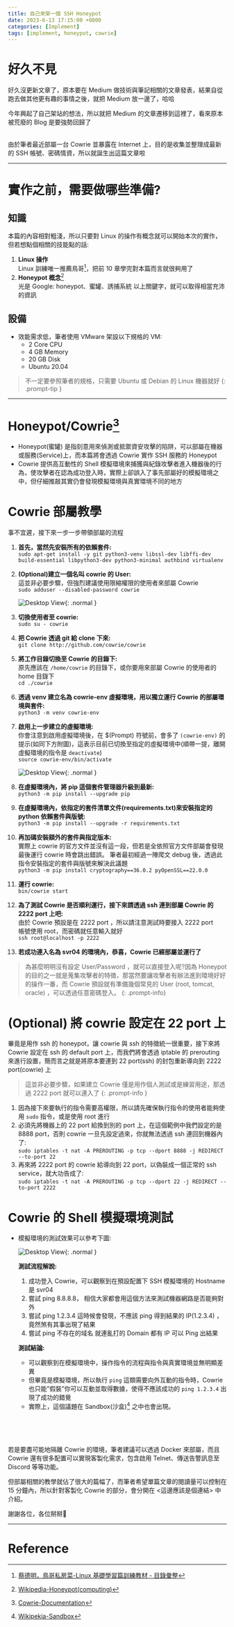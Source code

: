 ```yaml
---
title: 自己來架一個 SSH Honeypot
date: 2023-6-13 17:15:00 +0800
categories: [Implement]
tags: [implement, honeypot, cowrie]
---
```


# 好久不見

好久沒更新文章了，原本要在 Medium 做技術與筆記相關的文章發表，結果自從跑去做其他更有趣的事情之後，就把 Medium 放一邊了，哈哈<br>

今年興起了自己架站的想法，所以就把 Medium 的文章遷移到這裡了，看來原本被荒廢的 Blog 是要強勢回歸了<br><br>

由於筆者最近部屬一台 Cowrie 並暴露在 Internet 上，目的是收集並整理成最新的 SSH 帳號、密碼情資，所以就誕生出這篇文章啦<br>

---

# 實作之前，需要做哪些準備?

## 知識

本篇的內容相對粗淺，所以只要對 Linux 的操作有概念就可以開始本次的實作，但若想點個相關的技能點的話: <br>

1. **Linux 操作**<br>
Linux 訓練唯一推薦鳥哥[^vbird-linux_basic_train]，把前 10 章學完對本篇而言就很夠用了
2. **Honeypot 概念**[^wikipedia-honeypot] <br>
光是 Google: honeypot、蜜罐、誘捕系統 以上關鍵字，就可以取得相當充沛的資訊

## 設備

- 效能需求低，筆者使用 VMware 架設以下規格的 VM:
    - 2 Core CPU
    - 4 GB Memory
    - 20 GB Disk
    - Ubuntu 20.04

>不一定要參照筆者的規格，只需要 Ubuntu 或 Debian 的 Linux 機器就好
{: .prompt-tip }

---

# Honeypot/Cowrie[^cowrie-documentation]

- Honeypot(蜜罐) 是指刻意用來偵測或抵禦資安攻擊的陷阱，可以部屬在機器或服務(Service)上，而本篇將會透過 Cowrie 實作 SSH 服務的 Honeypot
- Cowrie 提供高互動性的 Shell 模擬環境來捕獲與紀錄攻擊者進入機器後的行為，使攻擊者在認為成功登入時，實際上卻誤入了事先部屬好的模擬環境之中，但仔細推敲其實仍會發現模擬環境與真實環境不同的地方

# Cowrie 部屬教學

事不宜遲，接下來一步一步帶領部屬的流程

1. **首先，當然先安裝所有的依賴套件:** <br>
`sudo apt-get install -y git python3-venv libssl-dev libffi-dev build-essential libpython3-dev python3-minimal authbind virtualenv`
2. **(Optional)建立一個名叫 cowrie 的 User:** <br>
這並非必要步驟，但強烈建議使用限縮權限的使用者來部屬 Cowrie<br>
`sudo adduser --disabled-password cowrie`
    
    ![Desktop View](/assets/img/2023-06-08-deploy_a_ssh_honeypot_with_cowrie/figure_1.png){: .normal }
    
3. **切換使用者至 cowrie:** <br>
`sudo su - cowrie` 
4. **把 Cowrie 透過 git 給 clone 下來:** <br>
`git clone http://github.com/cowrie/cowrie`
5. **將工作目錄切換至 Cowrie 的目錄下:** <br>
原先應該在 `/home/cowrie` 的目錄下，或你要用來部屬 Cowrie 的使用者的 home 目錄下<br>
`cd ./cowrie` 
6. **透過 venv 建立名為 cowrie-env 虛擬環境，用以獨立運行 Cowrie 的部屬環境與套件:** <br>
`python3 -m venv cowrie-env` 
7. **啟用上一步建立的虛擬環境:** <br>
你會注意到啟用虛擬環境後，在 $(Prompt) 符號前，會多了 `(cowrie-env)` 的提示(如同下方附圖)，這表示目前已切換至指定的虛擬環境中(順帶一提，離開虛擬環境的指令是 `deactivate`)<br>
`source cowrie-env/bin/activate`
    
    ![Desktop View](/assets/img/2023-06-08-deploy_a_ssh_honeypot_with_cowrie/figure_2.png){: .normal }
    
8. **在虛擬環境內，將 pip 這個套件管理器升級到最新:** <br>
`python3 -m pip install --upgrade pip`
9. **在虛擬環境內，依指定的套件清單文件(requirements.txt)來安裝指定的 python 依賴套件與版號:**<br>
`python3 -m pip install --upgrade -r requirements.txt`
10. **再加碼安裝額外的套件與指定版本:** <br>
實際上 cowrie 的官方文件並沒有這一段，但若是全依照官方文件部屬會發現最後運行 cowrie 時會跳出錯誤。
筆者最初經過一陣爬文 debug 後，透過此指令安裝指定的套件與版號來解決此議題<br>
`python3 -m pip install cryptography==36.0.2 pyOpenSSL==22.0.0` 
11. **運行 cowrie:** <br>
`bin/cowrie start`
12. **為了測試 Cowrie 是否順利運行，接下來請透過 ssh 連到部屬 Cowrie 的 2222 port 上吧:** <br>
由於 Cowrie 預設是在 2222 port  ，所以請注意測試時要接入 2222 port <br>
帳號使用 root，而密碼就任意輸入就好<br>
`ssh root@localhost -p 2222`
13. **若成功連入名為 svr04 的環境內，恭喜，Cowrie 已經部屬並運行了**

> 為甚麼明明沒有設定 User/Password ，就可以直接登入呢?因為 Honeypot 的目的之一就是蒐集攻擊者的特徵，那當然要讓攻擊者有辦法進到環境好好的操作一番，而 Cowrie 預設就有準備幾個常見的 User (root, tomcat, oracle) ，可以透過任意密碼登入。
{: .prompt-info}

# (Optional) 將 cowrie 設定在 22 port 上

畢竟是用作 ssh 的 honeypot，讓 cowrie 與 ssh 的特徵統一很重要，接下來將 Cowrie 設定在 ssh 的 default port 上，而我們將會透過 iptable 的 prerouting 來進行設置，簡而言之就是將原本要連到 22 port(ssh) 的封包重新導向到 2222 port(cowrie) 上

>這並非必要步驟，如果建立 Cowrie 僅是用作個人測試或是練習用途，那透過 2222 port 就可以連入了
{: .prompt-info }

1. 因為接下來要執行的指令需要高權限，所以請先確保執行指令的使用者能夠使用 `sudo` 指令，或是使用 root 進行
2. 必須先將機器上的 22 port 給換到別的 port 上，在這個範例中我們設定的是 8888 port，否則 cowrie 一旦先設定過來，你就無法透過 ssh 連回到機器內了: <br>
`sudo iptables -t nat -A PREROUTING -p tcp --dport 8888 -j REDIRECT --to-port 22`
3. 再來將 2222 port 的 cowrie 給導向到 22 port，以偽裝成一個正常的 ssh service，就大功告成了: <br>
`sudo iptables -t nat -A PREROUTING -p tcp --dport 22 -j REDIRECT --to-port 2222` 

# Cowrie 的 Shell 模擬環境測試

- 模擬環境的測試效果可以參考下圖:
    
    ![Desktop View](/assets/img/2023-06-08-deploy_a_ssh_honeypot_with_cowrie/figure_3.png){: .normal }
    
    **測試流程解說:** <br>
    
    1. 成功登入 Cowrie，可以觀察到在預設配置下 SSH 模擬環境的 Hostname 是 svr04
    2. 嘗試 ping 8.8.8.8，
    相信大家都會用這個方法來測試機器網路是否能夠對外
    3. 嘗試 ping 1.2.3.4
    這時候會發現，不應該 ping 得到結果的 IP(1.2.3.4) ，竟然煞有其事出現了結果
    4. 嘗試 ping 不存在的域名
    就連亂打的 Domain 都有 IP 可以 Ping 出結果
    
    **測試結論:** <br>
    
    - 可以觀察到在模擬環境中，操作指令的流程與指令與真實環境並無明顯差異
    - 但畢竟是模擬環境，所以執行 `ping` 這類需要向外互動的指令時，Cowrie 也只能”假裝”你可以互動並取得數據，使得不應該成功的 `ping 1.2.3.4` 出現了成功的錯覺
    - 實際上，這個議題在 Sandbox(沙盒)[^wikipekia-sandbox] 之中也會出現。

<br><br><br>

若是要盡可能地隔離 Cowrie 的環境，筆者建議可以透過 Docker 來部屬，而且 Cowrie 還有很多配置可以實現客製化需求，包含啟用 Telnet、傳送告警訊息至 Discord 等等功能。

但部屬相關的教學就佔了很大的篇幅了，而筆者希望單篇文章的閱讀量可以控制在 15 分鐘內，所以針對客製化 Cowrie 的部分，會分開在 <這邊應該是個連結> 中介紹。 

謝謝各位，各位掰掰👋

---

# Reference

[^wikipedia-honeypot]: [Wikipedia-Honeypot(computing)]([https://en.wikipedia.org/wiki/Honeypot_(computing)](https://en.wikipedia.org/wiki/Honeypot_(computing)))

[^cowrie-documentation]: [Cowrie-Documentation](https://cowrie.readthedocs.io/en/latest/README.html#documentation)

[^wikipekia-sandbox]: [Wikipekia-Sandbox]([https://en.wikipedia.org/wiki/Sandbox_(computer_security)](https://en.wikipedia.org/wiki/Sandbox_(computer_security)))

[^vbird-linux_basic_train]: [蔡德明，鳥哥私房菜-Linux 基礎學習篇訓練教材 - 目錄彙整](https://linux.vbird.org/linux_basic_train/centos7/unit01.php)
